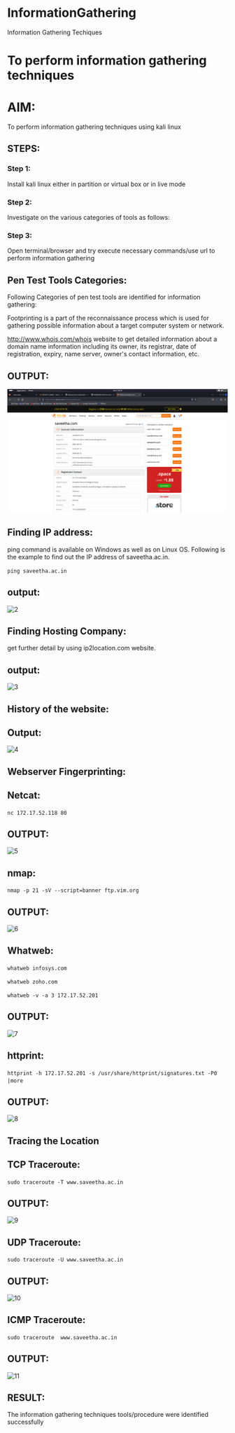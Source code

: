 # InformationGathering

Information Gathering Techiques

# To perform information gathering techniques

# AIM:

To perform information gathering techniques using kali linux 

## STEPS:

### Step 1:

Install kali linux either in partition or virtual box or in live mode

### Step 2:

Investigate on the various categories of tools as follows:

### Step 3:

Open terminal/browser and try execute necessary commands/use url to perform information gathering

## Pen Test Tools Categories:

Following Categories of pen test tools are identified for information gathering:

Footprinting is a part of the reconnaissance process which is used for gathering possible information about a target computer system or network.

http://www.whois.com/whois website to get detailed information about a domain name information including its owner, its registrar, date of registration, expiry, name server, owner's contact information, etc.

## OUTPUT:

![1](./out1.png)


## Finding IP address:

ping command is available on Windows as well as on Linux OS. Following is the example to find out the IP address of saveetha.ac.in.

```ping saveetha.ac.in```

## output:

![2](./out2.png)

## Finding Hosting Company:

get further detail by using ip2location.com website.

## output:

![3](./out3.png)


## History of the website:

## Output:

![4](./out4.png)

## Webserver Fingerprinting:

## Netcat:

```nc 172.17.52.118 80```

## OUTPUT:

![5](./out5.png)


## nmap:

```nmap -p 21 -sV --script=banner ftp.vim.org```

## OUTPUT:

![6](./out6.png)


## Whatweb:

```whatweb infosys.com```

```whatweb zoho.com```

```whatweb -v -a 3 172.17.52.201```

## OUTPUT:

![7](./out7.png)


## httprint:

```httprint -h 172.17.52.201 -s /usr/share/httprint/signatures.txt -P0 |more```

## OUTPUT:

![8](./out8.png)


## Tracing the Location

## TCP Traceroute:

```sudo traceroute -T www.saveetha.ac.in```

## OUTPUT:

![9](./out9.png)

## UDP Traceroute:

```sudo traceroute -U www.saveetha.ac.in```

## OUTPUT:

![10](./out10.png)



## ICMP Traceroute:

```sudo traceroute  www.saveetha.ac.in```

## OUTPUT:

![11](./out11.png)


## RESULT:

The information gathering techniques tools/procedure were  identified successfully